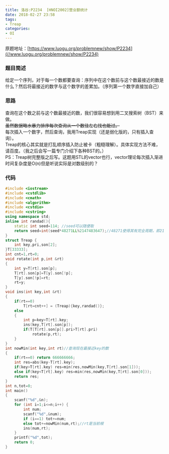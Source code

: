 ```yaml
---
title: 洛谷:P2234  [HNOI2002]营业额统计
date: 2018-02-27 23:58
tags:
- Treap
categories: 
- OI
---
```

原题地址：[https://www.luogu.org/problemnew/show/P2234](//www.luogu.org/problemnew/show/P2234)
### 题目简述  
给定一个序列，对于每一个数都要查询：序列中在这个数前与这个数最接近的数是什么？然后将最接近的数字与这个数字的差累加。（序列第一个数字直接加自己）  
### 思路  
查询在这个数之前与这个数最接近的数，我们很容易想到用二叉搜索树（BST）来做。  
~~虽然数据略水暴力排序每次查询从一个数往左右找也能过。~~  
每次插入一个数字，然后查询，我用Treap实现（还是弱化版的，只有插入查询）。  
Treap的核心其实就是打乱顺序插入防止被卡（粗糙理解）。具体实现方法不难，请百度。（我之后会写一篇专门介绍下各种BST的。）  
PS：Treap树完整版之后写。这题用STL的vector也行，vector理论每次插入渐进时间复杂度是O(n)但是听说实际是对数级别的？   
### 代码  
```cpp  
#include <iostream>
#include <cstdlib>
#include <cmath>
#include <algorithm>
#include <cstdio>
#include <cstring>
using namespace std;
inline int randad(){
    static int seed=114; //seed可以随便取
    return seed=int(seed*48271LL%2147483647);//48271使得其有完全周期，即2147483647内取遍不重复 
}
struct Treap {
    int key,pri,son[2];
}T[33333];
int cnt=1,rt=0;
void rotate(int p,int &rt)
{
    int y=T[rt].son[p];
    T[rt].son[p]=T[y].son[!p];
    T[y].son[!p]=rt;
    rt=y;
}
void ins(int key,int &rt)
{
    if(rt==0)
    	T[rt=cnt++] = (Treap){key,randad()};
    else
    {
        int p=key>T[rt].key;
        ins(key,T[rt].son[p]);
        if(T[T[rt].son[p]].pri>T[rt].pri)
        	rotate(p,rt);   
    }
}
int nowMin(int key,int rt)//查询现在最接近key的数
{
    if(rt==0) return 666666666;
    int res=abs(key-T[rt].key);
    if(key>T[rt].key) res=min(res,nowMin(key,T[rt].son[1]));
    else if(key<T[rt].key) res=min(res,nowMin(key,T[rt].son[0]));
    return res;
}
int n,tot=0;
int main()
{
    scanf("%d",&n);
    for (int i=1;i<=n;i++) {
        int num;
        scanf("%d",&num);
        if (i==1) tot+=num;
        else tot+=nowMin(num,rt);//rt是当前根
        ins(num,rt);
    }
    printf("%d",tot);
    return 0;
} 
```